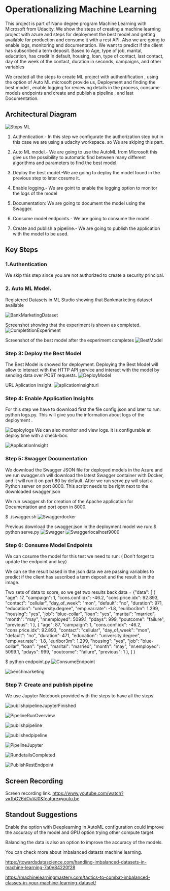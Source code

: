 # Operationalizing Machine Learning

This project is part of Nano degree program Machine Learning with Microsoft from Udacity.
We show the steps of creating a machine learning project with azure and steps for deployment the best model and getting available for production and consume it with a rest API. Also we are going to enable logs, monitoring and documentation.
We want to predict if the client has subscribed a term deposit. Based to Age, type of job, marital, education, has credit in default, housing, loan, type of contact, last contact, day of the week of the contact, duration in seconds, campaigns, and other variables

 We created all the steps to create ML project with authentification , using the option of Auto ML microsoft provide us, Deployment and finding the best model , enable logging for reviewing details in the process, consume models endpoints and create and publish a pipeline , and last Documentation. 

## Architectural Diagram

![Steps ML](./Images/stepsml.png)

1) Authentication.- In this step we configurate the authorization step but in this case we are using a udacity workspace. so We are skiping this part.

2) Auto ML model.- We are going to use the AutoML from Microsoft this give us the possibility to automatic find between many different algorithms and parameters to find the best model. 

3) Deploy the best model.-We are going to deploy the model found in the previous step to later cosume it.

4) Enable logging.- We are goint to enable the logging option to monitor the logs of the model

5) Documentation: We are going to document the model using the Swagger.

6) Consume model endpoints.- We are going to consume the model .

7) Create and publish a pipeline.- We are going to publish the application with the model to be used.

## Key Steps
### 1.Authentication
We skip this step since you are not authorized to create a security principal.
### 2. Auto ML Model.


Registered Datasets in ML Studio showing that Bankmarketing dataset available

![BankMarketingDataset](./Images/BankMarketingDataset.png)

Screenshot showing that the experiment is shown as completed.
![CompletitionExperiment](./Images/CompletitionExperiment.png)

Screenshot of the best model after the experiment completes
![BestModel](./Images/BestModel.png)

### Step 3: Deploy the Best Model
The Best Model is showed for deployment.
Deploying the Best Model will allow to interact with the HTTP API service and interact with the model by sending data over POST requests.
![DeployModel](./Images/DeployModel.png)

URL Aplication Insight. 
![aplicationinsighturl](./Images/aplicationinsighturl.png)


### Step 4: Enable Application Insights

For this step we have to download first the file config.json and later to run: python logs.py.
This will give you the information about logs of the deployment .

![Deploylogs](./Images/Deploylogs.png)
We can also monitor and view logs. it is configurable at deploy time with a check-box.

![ApplicationInsight](./Images/ApplicationInsight.png)

### Step 5: Swagger Documentation
We download the Swagger JSON file for deployed models in the Azure and we run swagger.sh will download the latest Swagger container with Docker, and it will run it on port 80 by default.
After we run serve.py will start a Python server on port 8000. This script needs to be right next to the downloaded swagger.json 

We run swagger.sh for creation of the Apache application for Documentation and port open in 8000.

$ ./swagger.sh
![Swaggerdocker](./Images/Swaggerdocker.png)

Previous download the swagger.json in the deployment model we run:
$ python serve.py
![Swagger](./Images/Swagger.png)
![Swaggerlocalhost9000](./Images/Swaggerlocalhost9000.png)

### Step 6: Consume Model Endpoints
We can cosume the model for this test we need to run:  ( Don't forget to update the endpoint and key)

We can se the result based in the json data we are passing  variables to predict  if the client has suscribed a term deposit and the result is in the image.

Two sets of data to score, so we get two results back
data = {"data":
        [
          {
            "age": 17,
            "campaign": 1,
            "cons.conf.idx": -46.2,
            "cons.price.idx": 92.893,
            "contact": "cellular",
            "day_of_week": "mon",
            "default": "no",
            "duration": 971,
            "education": "university.degree",
            "emp.var.rate": -1.8,
            "euribor3m": 1.299,
            "housing": "yes",
            "job": "blue-collar",
            "loan": "yes",
            "marital": "married",
            "month": "may",
            "nr.employed": 5099.1,
            "pdays": 999,
            "poutcome": "failure",
            "previous": 1
          },
          {
            "age": 87,
            "campaign": 1,
            "cons.conf.idx": -46.2,
            "cons.price.idx": 92.893,
            "contact": "cellular",
            "day_of_week": "mon",
            "default": "no",
            "duration": 471,
            "education": "university.degree",
            "emp.var.rate": -1.8,
            "euribor3m": 1.299,
            "housing": "yes",
            "job": "blue-collar",
            "loan": "yes",
            "marital": "married",
            "month": "may",
            "nr.employed": 5099.1,
            "pdays": 999,
            "poutcome": "failure",
            "previous": 1
          },
      ]
    }

$ python endpoint.py 
![ConsumeEndpoint](./Images/ConsumeEndpoint.png)

![benchmarketing](./Images/benchmarketing.png)


### Step 7: Create and publish pipeline
We use Jupyter Notebook provided with the steps to have all the steps. 


![publishpipelineJupyterFinished](./Images/publishpipelineJupyterFinished.png)

![PipelineRunOverview](./Images/PipelineRunOverview.png)

![publishpipeline](./Images/publishpipeline.png)

![publishedpipeline](./Images/publishedpipeline.png)

![PipelineJupyter](./Images/PipelineJupyter.png)

![RundetailsCompleted](./Images/RundetailsCompleted.png)

![PublishRestEndpoint](./Images/PublishRestEndpoint.png)



## Screen Recording
Screen recording link.
https://www.youtube.com/watch?v=fbG26dOuVJ0&feature=youtu.be

## Standout Suggestions
Enable the option with  Deeplearning in AutoML configuration could improve the accuracy of the model and GPU option trying other compute target.

Balancing the data is also an option to improve the accuracy of the models.

You can check more about imbalanced datasts machine learning.

https://towardsdatascience.com/handling-imbalanced-datasets-in-machine-learning-7a0e84220f28

https://machinelearningmastery.com/tactics-to-combat-imbalanced-classes-in-your-machine-learning-dataset/